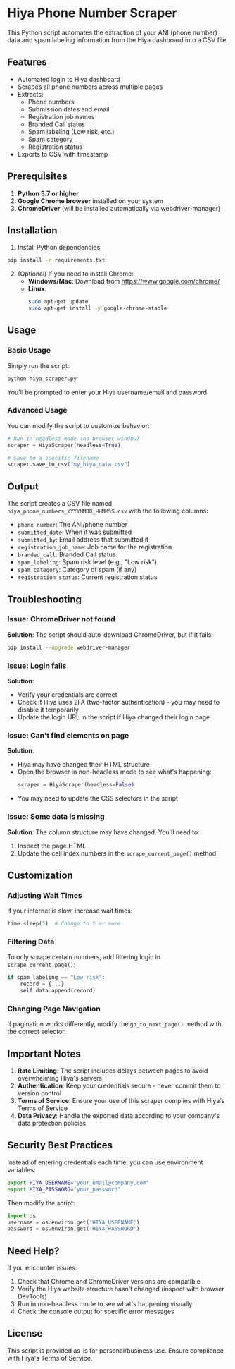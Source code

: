 # Hiya Phone Number Scraper

This Python script automates the extraction of your ANI (phone number) data and spam labeling information from the Hiya dashboard into a CSV file.

## Features

- Automated login to Hiya dashboard
- Scrapes all phone numbers across multiple pages
- Extracts:
  - Phone numbers
  - Submission dates and email
  - Registration job names
  - Branded Call status
  - Spam labeling (Low risk, etc.)
  - Spam category
  - Registration status
- Exports to CSV with timestamp

## Prerequisites

1. **Python 3.7 or higher**
2. **Google Chrome browser** installed on your system
3. **ChromeDriver** (will be installed automatically via webdriver-manager)

## Installation

1. Install Python dependencies:
```bash
pip install -r requirements.txt
```

2. (Optional) If you need to install Chrome:
   - **Windows/Mac**: Download from https://www.google.com/chrome/
   - **Linux**: 
     ```bash
     sudo apt-get update
     sudo apt-get install -y google-chrome-stable
     ```

## Usage

### Basic Usage

Simply run the script:
```bash
python hiya_scraper.py
```

You'll be prompted to enter your Hiya username/email and password.

### Advanced Usage

You can modify the script to customize behavior:

```python
# Run in headless mode (no browser window)
scraper = HiyaScraper(headless=True)

# Save to a specific filename
scraper.save_to_csv("my_hiya_data.csv")
```

## Output

The script creates a CSV file named `hiya_phone_numbers_YYYYMMDD_HHMMSS.csv` with the following columns:

- `phone_number`: The ANI/phone number
- `submitted_date`: When it was submitted
- `submitted_by`: Email address that submitted it
- `registration_job_name`: Job name for the registration
- `branded_call`: Branded Call status
- `spam_labeling`: Spam risk level (e.g., "Low risk")
- `spam_category`: Category of spam (if any)
- `registration_status`: Current registration status

## Troubleshooting

### Issue: ChromeDriver not found
**Solution**: The script should auto-download ChromeDriver, but if it fails:
```bash
pip install --upgrade webdriver-manager
```

### Issue: Login fails
**Solution**: 
- Verify your credentials are correct
- Check if Hiya uses 2FA (two-factor authentication) - you may need to disable it temporarily
- Update the login URL in the script if Hiya changed their login page

### Issue: Can't find elements on page
**Solution**: 
- Hiya may have changed their HTML structure
- Open the browser in non-headless mode to see what's happening:
  ```python
  scraper = HiyaScraper(headless=False)
  ```
- You may need to update the CSS selectors in the script

### Issue: Some data is missing
**Solution**: The column structure may have changed. You'll need to:
1. Inspect the page HTML
2. Update the cell index numbers in the `scrape_current_page()` method

## Customization

### Adjusting Wait Times
If your internet is slow, increase wait times:
```python
time.sleep(3)  # Change to 5 or more
```

### Filtering Data
To only scrape certain numbers, add filtering logic in `scrape_current_page()`:
```python
if spam_labeling == "Low risk":
    record = {...}
    self.data.append(record)
```

### Changing Page Navigation
If pagination works differently, modify the `go_to_next_page()` method with the correct selector.

## Important Notes

1. **Rate Limiting**: The script includes delays between pages to avoid overwhelming Hiya's servers
2. **Authentication**: Keep your credentials secure - never commit them to version control
3. **Terms of Service**: Ensure your use of this scraper complies with Hiya's Terms of Service
4. **Data Privacy**: Handle the exported data according to your company's data protection policies

## Security Best Practices

Instead of entering credentials each time, you can use environment variables:

```bash
export HIYA_USERNAME="your_email@company.com"
export HIYA_PASSWORD="your_password"
```

Then modify the script:
```python
import os
username = os.environ.get('HIYA_USERNAME')
password = os.environ.get('HIYA_PASSWORD')
```

## Need Help?

If you encounter issues:
1. Check that Chrome and ChromeDriver versions are compatible
2. Verify the Hiya website structure hasn't changed (inspect with browser DevTools)
3. Run in non-headless mode to see what's happening visually
4. Check the console output for specific error messages

## License

This script is provided as-is for personal/business use. Ensure compliance with Hiya's Terms of Service.
